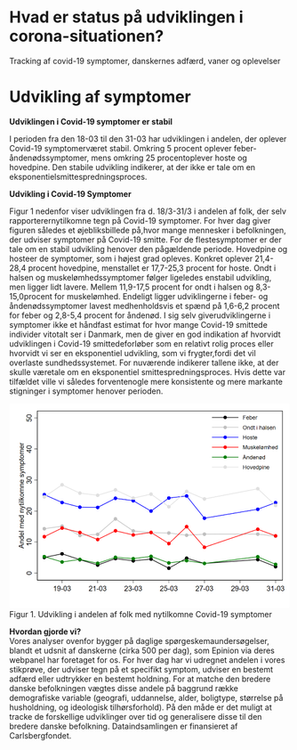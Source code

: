 # <strong>Hvad er status på udviklingen i corona-situationen?</strong> 
Tracking af covid-19 symptomer, danskernes adfærd, vaner og oplevelser 

# Udvikling af symptomer
__Udviklingen i Covid-19 symptomer er stabil__
  
I perioden fra den 18-03 til den 31-03 har udviklingen i andelen, der oplever Covid-19 symptomerværet stabil. Omkring 5 procent oplever feber- åndenødssymptomer, mens omkring 25 procentoplever hoste og hovedpine. Den stabile udvikling indikerer, at der ikke er tale om en eksponentielsmittespredningsproces.

__Udvikling i Covid-19 Symptomer__  

Figur 1 nedenfor viser udviklingen fra d. 18/3-31/3 i andelen af folk, der selv rapporterernytilkomne tegn på Covid-19 symptomer. For hver dag giver figuren således et øjebliksbillede på,hvor mange mennesker i befolkningen, der udviser symptomer på Covid-19 smitte. For de flestesymptomer er der tale om en stabil udvikling henover den pågældende periode. Hovedpine og hosteer de symptomer, som i højest grad opleves. Konkret oplever 21,4-28,4 procent hovedpine, menstallet er 17,7-25,3 procent for hoste. Ondt i halsen og muskelømhedssymptomer følger ligeledes enstabil udvikling, men ligger lidt lavere. Mellem 11,9-17,5 procent for ondt i halsen og 8,3-15,0procent for muskelømhed. Endeligt ligger udviklingerne i feber- og åndenødssymptomer lavest medhenholdsvis et spænd på 1,6-6,2 procent for feber og 2,8-5,4 procent for åndenød. I sig selv giverudviklingerne i symptomer ikke et håndfast estimat for hvor mange Covid-19 smittede individer vitotalt ser i Danmark, men de giver en god indikation af hvorvidt udviklingen i Covid-19 smittedeforløber som en relativt rolig proces eller hvorvidt vi ser en eksponentiel udvikling, som vi frygter,fordi det vil overlaste sundhedssystemet. For nuværende indikerer tallene ikke, at der skulle væretale om en eksponentiel smittespredningsproces. Hvis dette var tilfældet ville vi således forventenogle mere konsistente og mere markante stigninger i symptomer henover perioden.

![missing image](https://raw.githubusercontent.com/centre-for-humanities-computing/HOPE_website_content/master/images/Picture1.png) Figur 1. Udvikling i andelen af folk med nytilkomne Covid-19 symptomer


__Hvordan gjorde vi?__  
Vores analyser ovenfor bygger på daglige spørgeskemaundersøgelser, blandt et udsnit af danskerne (cirka 500 per dag), som Epinion via deres webpanel har foretaget for os. For hver dag har vi udregnet andelen i vores stikprøve, der udviser tegn på et specifikt symptom, udviser en bestemt adfærd eller udtrykker en bestemt holdning. For at matche den bredere danske befolkningen vægtes disse andele på baggrund række demografiske variable (geografi, uddannelse, alder, boligtype, størrelse på husholdning, og ideologisk tilhørsforhold). På den måde er det muligt at tracke de forskellige udviklinger over tid og generalisere disse til den bredere danske befolkning. Dataindsamlingen er finansieret af Carlsbergfondet.

